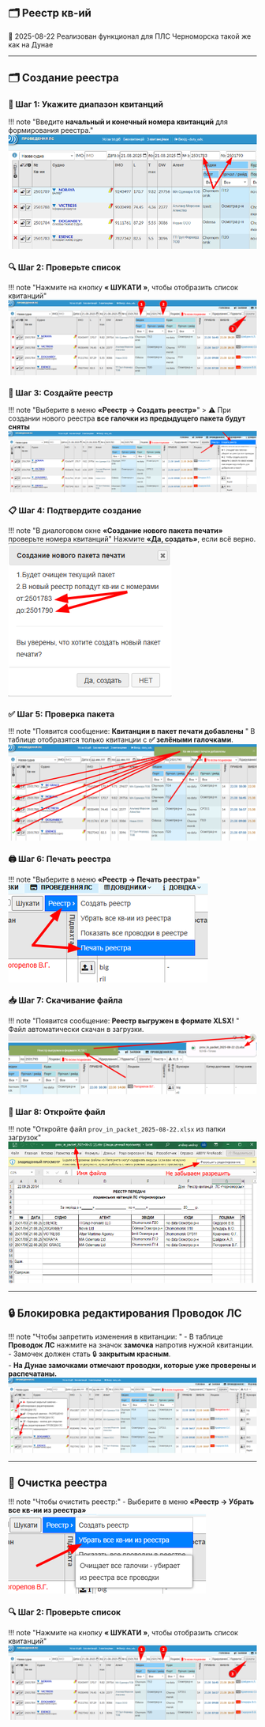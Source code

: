 ## 🗂️ Реестр кв-ий
<span class="quick-highlight date">📅 2025-08-22</span> Реализован функционал для ПЛС Черноморска такой же как на Дунае

---

## 🗂️ Создание реестра
### 🔢 Шаг 1: Укажите диапазон квитанций
!!! note "Введите **начальный и конечный номера квитанций** для формирования реестра."
    ![Диапазон квитанций](images/reestr_001.png)  

### 🔍 Шаг 2: Проверьте список 
!!! note "Нажмите на кнопку **« ШУКАТИ »**, чтобы отобразить список квитанций"
    ![Список квитанций](images/reestr_002.png)  

### 🧾 Шаг 3: Создайте реестр  
!!! note "Выберите в меню **«Реестр → Создать реестр»**"
    > ⚠️ При создании нового реестра **все галочки из предыдущего пакета будут сняты**  
    ![Создание реестра](images/reestr_003.png)

### 📋 Шаг 4: Подтвердите создание  
!!! note "В диалоговом окне **«Создание нового пакета печати»** проверьте номера квитанций"
    Нажмите **«Да, создать»**, если всё верно.  
    ![Подтверждение](images/reestr_004.png)

### ✅ Шаг 5: Проверка пакета  
!!! note "Появится сообщение:  **Квитанции в пакет печати добавлены**  "
    В таблице отобразятся только квитанции с **✅ зелёными галочками**.  
    ![Галочки в таблице](images/reestr_005.png)

### 🖨️ Шаг 6: Печать реестра  
!!! note "Выберите в меню **«Реестр → Печать реестра»**"
    ![Печать реестра](images/reestr_006.png)

### 📥 Шаг 7: Скачивание файла  
!!! note "Появится сообщение:  **Реестр выгружен в формате XLSX!**  "
    Файл автоматически скачан в загрузки.  
    ![Скачивание файла](images/reestr_007.png)

### 📂 Шаг 8: Откройте файл  
!!! note "Откройте файл `prov_in_packet_2025-08-22.xlsx` из папки загрузок"
    ![Открытие файла](images/reestr_008.png)

---

## 🔒 Блокировка редактирования Проводок ЛС
!!! note "Чтобы запретить изменения в квитанции:  "
    - В таблице **Проводок ЛС** нажмите на значок **замочка** напротив нужной квитанции.  
    - Замочек должен стать 🔒 **закрытым красным**.  
    - **На Дунае замочками отмечают проводки, которые уже проверены и распечатаны.**  
    ![Замочек](images/reestr_010.png)

---

## 🧹 Очистка реестра
!!! note "Чтобы очистить реестр:"
    - Выберите в меню **«Реестр → Убрать все кв-ии из реестра»**  
    ![Очистка реестра](images/reestr_009.png)


### 🔍 Шаг 2: Проверьте список
!!! note "Нажмите на кнопку **« ШУКАТИ »**, чтобы отобразить список квитанций"
    ![Список квитанций](images/reestr_002.png)

